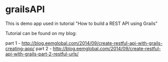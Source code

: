 grailsAPI
=========

This is demo app used in tutorial "How to build a REST API using Grails"

Tutorial can be found on my blog:

part 1 - http://blog.eemglobal.com/2014/09/create-restful-api-with-grails-creating-app/ 
part 2 - http://blog.eemglobal.com/2014/09/create-restful-api-with-grails-part-2-restful-urls/
